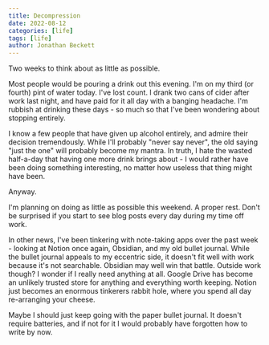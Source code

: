 ```yaml
---
title: Decompression
date: 2022-08-12
categories: [life]
tags: [life]
author: Jonathan Beckett
---
```


Two weeks to think about as little as possible.

Most people would be pouring a drink out this evening. I'm on my third (or fourth) pint of water today. I've lost count. I drank two cans of cider after work last night, and have paid for it all day with a banging headache. I'm rubbish at drinking these days - so much so that I've been wondering about stopping entirely.

I know a few people that have given up alcohol entirely, and admire their decision tremendously. While I'll probably "never say never", the old saying "just the one" will probably become my mantra. In truth, I hate the wasted half-a-day that having one more drink brings about - I would rather have been doing something interesting, no matter how useless that thing might have been.

Anyway.

I'm planning on doing as little as possible this weekend. A proper rest. Don't be surprised if you start to see blog posts every day during my time off work.

In other news, I've been tinkering with note-taking apps over the past week - looking at Notion once again, Obsidian, and my old bullet journal. While the bullet journal appeals to my eccentric side, it doesn't fit well with work because it's not searchable. Obsidian may well win that battle. Outside work though? I wonder if I really need anything at all. Google Drive has become an unlikely trusted store for anything and everything worth keeping. Notion just becomes an enormous tinkerers rabbit hole, where you spend all day re-arranging your cheese.

Maybe I should just keep going with the paper bullet journal. It doesn't require batteries, and if not for it I would probably have forgotten how to write by now.